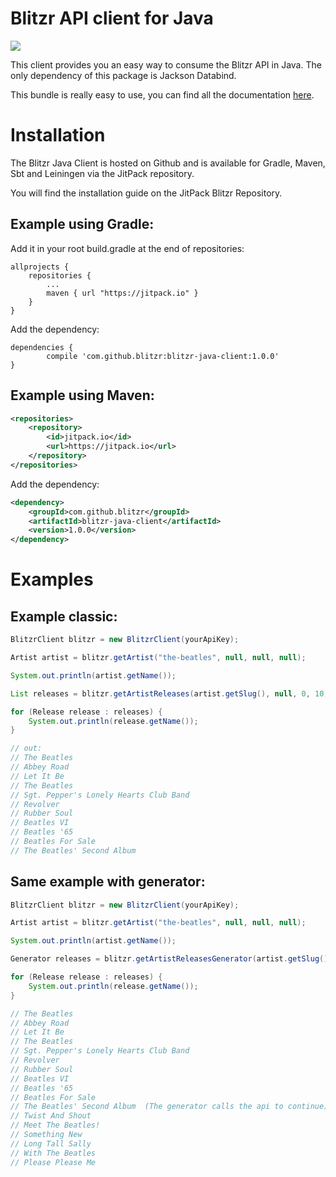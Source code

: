 Blitzr API client for Java
==========================

[![](https://jitpack.io/v/blitzr/blitzr-java-client.svg)](https://jitpack.io/#blitzr/blitzr-java-client)


This client provides you an easy way to consume the Blitzr API in Java. The only dependency of this package is
Jackson Databind.

This bundle is really easy to use, you can find all the documentation [here](http://blitzr.github.io/blitzr-java-client/).


Installation
============

The Blitzr Java Client is hosted on Github and is available for Gradle, Maven, Sbt and Leiningen via the JitPack repository.

You will find the installation guide on the JitPack Blitzr Repository.

Example using Gradle:
---------------------

Add it in your root build.gradle at the end of repositories:
```
allprojects {
    repositories {
        ...
        maven { url "https://jitpack.io" }
    }
}
```
Add the dependency:
```
dependencies {
        compile 'com.github.blitzr:blitzr-java-client:1.0.0'
}
```

Example using Maven:
--------------------

```xml
<repositories>
    <repository>
        <id>jitpack.io</id>
        <url>https://jitpack.io</url>
    </repository>
</repositories>
```
Add the dependency:
```xml
<dependency>
    <groupId>com.github.blitzr</groupId>
    <artifactId>blitzr-java-client</artifactId>
    <version>1.0.0</version>
</dependency>
```

Examples
========

Example classic:
----------------

```java
BlitzrClient blitzr = new BlitzrClient(yourApiKey);

Artist artist = blitzr.getArtist("the-beatles", null, null, null);

System.out.println(artist.getName());

List releases = blitzr.getArtistReleases(artist.getSlug(), null, 0, 10, ReleaseType.official, ReleaseFormat.album, false);

for (Release release : releases) {
    System.out.println(release.getName());
}

// out:
// The Beatles
// Abbey Road
// Let It Be
// The Beatles
// Sgt. Pepper's Lonely Hearts Club Band
// Revolver
// Rubber Soul
// Beatles VI
// Beatles '65
// Beatles For Sale
// The Beatles' Second Album
```

Same example with generator:
----------------------------

```java
BlitzrClient blitzr = new BlitzrClient(yourApiKey);

Artist artist = blitzr.getArtist("the-beatles", null, null, null);

System.out.println(artist.getName());

Generator releases = blitzr.getArtistReleasesGenerator(artist.getSlug(), null, 0, 10, ReleaseType.official, ReleaseFormat.album, false);

for (Release release : releases) {
    System.out.println(release.getName());
}

// The Beatles
// Abbey Road
// Let It Be
// The Beatles
// Sgt. Pepper's Lonely Hearts Club Band
// Revolver
// Rubber Soul
// Beatles VI
// Beatles '65
// Beatles For Sale
// The Beatles' Second Album  (The generator calls the api to continue)
// Twist And Shout
// Meet The Beatles!
// Something New
// Long Tall Sally
// With The Beatles
// Please Please Me
```